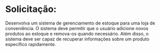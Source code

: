 # Solicitação:
Desenvolva um sistema de gerenciamento de estoque para uma loja de conveniência. O sistema deve permitir que o usuário adicione novos produtos ao estoque e remova-os quando necessário. Além disso, o sistema deve ser capaz de recuperar informações sobre um produto específico rapidamente.